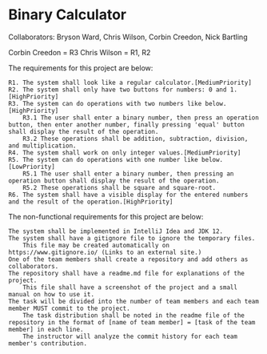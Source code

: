 # Binary Calculator

Collaborators: Bryson Ward, Chris Wilson, Corbin Creedon, Nick Bartling

Corbin Creedon = R3
Chris Wilson = R1, R2

The requirements for this project are below:

    R1. The system shall look like a regular calculator.[MediumPriority]
    R2. The system shall only have two buttons for numbers: 0 and 1.[HighPriority]
    R3. The system can do operations with two numbers like below.[HighPriority]
        R3.1 The user shall enter a binary number, then press an operation button, then enter another number, finally pressing 'equal' button shall display the result of the operation.
        R3.2 These operations shall be addition, subtraction, division, and multiplication.
    R4. The system shall work on only integer values.[MediumPriority]
    R5. The system can do operations with one number like below.[LowPriority]
        R5.1 The user shall enter a binary number, then pressing an operation button shall display the result of the operation.
        R5.2 These operations shall be square and square-root.
    R6. The system shall have a visible display for the entered numbers and the result of the operation.[HighPriority]

The non-functional requirements for this project are below:

    The system shall be implemented in IntelliJ Idea and JDK 12.
    The system shall have a gitignore file to ignore the temporary files.
        This file may be created automatically on https://www.gitignore.io/ (Links to an external site.)
    One of the team members shall create a repository and add others as collaborators.
    The repository shall have a readme.md file for explanations of the project.
        This file shall have a screenshot of the project and a small manual on how to use it.
    The task will be divided into the number of team members and each team member MUST commit to the project.
        The task distribution shall be noted in the readme file of the repository in the format of [name of team member] = [task of the team member] in each line.
        The instructor will analyze the commit history for each team member's contribution.
